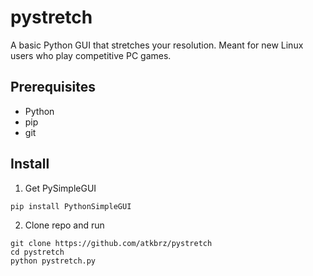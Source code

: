 # pystretch
A basic Python GUI that stretches your resolution. Meant for new Linux users who play competitive PC games.

## Prerequisites
* Python
* pip
* git

## Install
1. Get PySimpleGUI
```
pip install PythonSimpleGUI
```
2. Clone repo and run
```
git clone https://github.com/atkbrz/pystretch
cd pystretch
python pystretch.py
```

